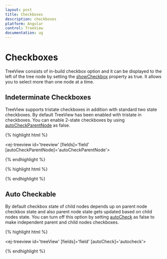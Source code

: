 ```yaml
---
layout: post
title: Checkboxes
description: checkboxes
platform: Angular
control: TreeView
documentation: ug
---
```


# Checkboxes

TreeView consists of in-build checkbox option and it can be displayed to the left of the tree node by setting the [showCheckbox](http://help.syncfusion.com/api/js/ejtreeview#members:showcheckbox) property as true. It allows you to select more than one node at a time. 

## Indeterminate Checkboxes

TreeView supports tristate checkboxes in addition with standard two state checkboxes. By default TreeView has been enabled with tristate in checkboxes. You can enable 2-state checkboxes by using [autoCheckParentNode](http://help.syncfusion.com/api/js/ejtreeview#members:autocheckparentnode) as false.

 {% highlight html %} 
 
 <ej-treeview id='treeview' [fields]='field' [autoCheckParentNode]='autoCheckParentNode'>
 </ej-treeview>

  {% endhighlight %}

{% highlight html %}  

<script>

import { Component } from '@angular/core';
import { TreeViewComponent } from '@syncfusion/ej2-ng-navigations';

@Component({
    selector: 'app-container',
    templateUrl: 'app/components/treeview/treeview.component.html'',
})
export class AppComponent {
    constructor() {
    }
      //define the data source
    public continents:Object[] = [
        {
        code: 'AF', name: 'Africa', countries: [
            { code: 'NGA', name: 'Nigeria' },
            { code: 'EGY', name: 'Egypt' },
            { code: 'ZAF', name: 'South Africa' }
        ]
    },
    {
        code: 'AS', name: 'Asia', expanded: true, countries: [
            { code: 'CHN', name: 'China' },
            { code: 'IND', name: 'India', selected: true },
            { code: 'JPN', name: 'Japan' }
        ]
    },
    {
        code: 'EU', name: 'Europe', countries: [
            { code: 'DNK', name: 'Denmark' },
            { code: 'FIN', name: 'Finland' },
            { code: 'AUT', name: 'Austria' }
        ]
    },
    {
        code: 'NA', name: 'North America', countries: [
            { code: 'USA', name: 'United States of America' },
            { code: 'CUB', name: 'Cuba' },
            { code: 'MEX', name: 'Mexico' }
        ]
    },
    {
        code: 'SA', name: 'South America', countries: [
            { code: 'BRA', name: 'Brazil' },
            { code: 'COL', name: 'Colombia' },
            { code: 'ARG', name: 'Argentina' }
        ]
    },
    {
        code: 'OC', name: 'Oceania', countries: [
            { code: 'AUS', name: 'Australia' },
            { code: 'NZL', name: 'New Zealand' },
            { code: 'WSM', name: 'Samoa' }
        ]
    },
    {
        code: 'AN', name: 'Antarctica', countries: [
            { code: 'Ross', name: 'Ross Island' },
            { code: 'ATF', name: 'French Southern Lands' }
        ]
    }
    ];
    
    public field:Object = { dataSource: this.continents, id: 'code', text: 'name', 
    child: 'countries' };

    public autoCheckParentNode: boolean = false;
}

</script>

 {% endhighlight %}


## Auto Checkable

By default checkbox state of child nodes depends up on parent node checkbox state and also parent node state gets updated based on child nodes state. You can turn off this option by setting [autoCheck](http://help.syncfusion.com/api/js/ejtreeview#members:autocheck) as false to make independent parent and child nodes checkboxes.


 {% highlight html %} 
 
 <ej-treeview id='treeView' [fields]='field' [autoCheck]='autocheck'></ej-treeview>

  {% endhighlight %}



